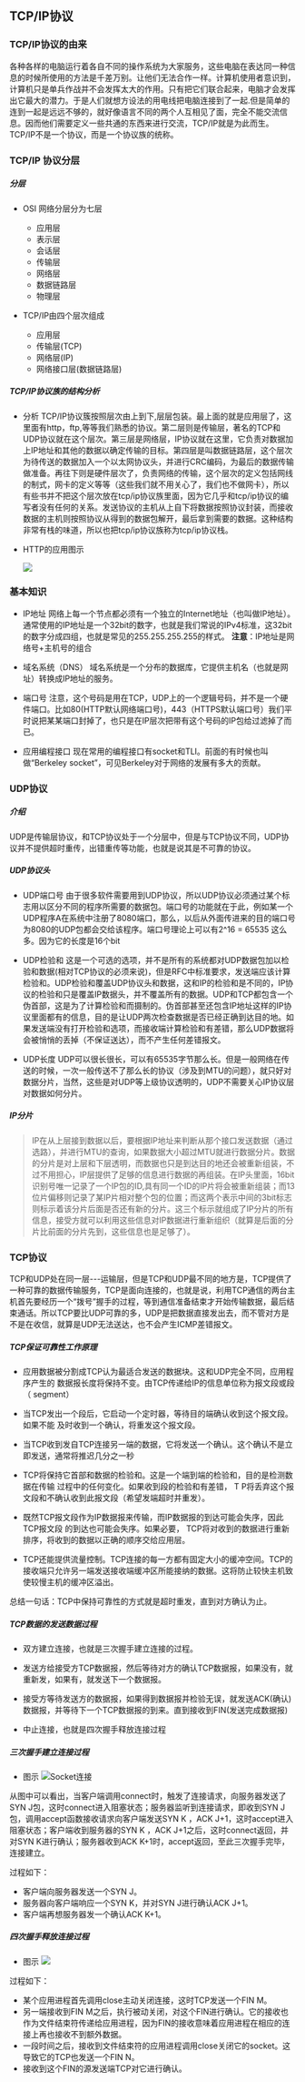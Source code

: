 ## TCP/IP协议 ##

### TCP/IP协议的由来 ###

各种各样的电脑运行着各自不同的操作系统为大家服务，这些电脑在表达同一种信息的时候所使用的方法是千差万别。让他们无法合作一样。计算机使用者意识到，计算机只是单兵作战并不会发挥太大的作用。只有把它们联合起来，电脑才会发挥出它最大的潜力。于是人们就想方设法的用电线把电脑连接到了一起.但是简单的连到一起是远远不够的，就好像语言不同的两个人互相见了面，完全不能交流信息。因而他们需要定义一些共通的东西来进行交流，TCP/IP就是为此而生。TCP/IP不是一个协议，而是一个协议族的统称。

### TCP/IP 协议分层

##### 分层 #####
- OSI 网络分层分为七层
    - 应用层
    - 表示层
    - 会话层
    - 传输层
    - 网络层
    - 数据链路层
    - 物理层

- TCP/IP由四个层次组成
    - 应用层
    - 传输层(TCP)
    - 网络层(IP)
    - 网络接口层(数据链路层)
  
##### TCP/IP协议族的结构分析 #####
- 分析 
TCP/IP协议簇按照层次由上到下,层层包装。最上面的就是应用层了，这里面有http，ftp,等等我们熟悉的协议。第二层则是传输层，著名的TCP和UDP协议就在这个层次。第三层是网络层，IP协议就在这里，它负责对数据加上IP地址和其他的数据以确定传输的目标。第四层是叫数据链路层，这个层次为待传送的数据加入一个以太网协议头，并进行CRC编码，为最后的数据传输做准备。再往下则是硬件层次了，负责网络的传输，这个层次的定义包括网线的制式，网卡的定义等等（这些我们就不用关心了，我们也不做网卡），所以有些书并不把这个层次放在tcp/ip协议族里面，因为它几乎和tcp/ip协议的编写者没有任何的关系。发送协议的主机从上自下将数据按照协议封装，而接收数据的主机则按照协议从得到的数据包解开，最后拿到需要的数据。这种结构非常有栈的味道，所以也把tcp/ip协议族称为tcp/ip协议栈。

- HTTP的应用图示

    ![](http://i.imgur.com/AntpCc0.jpg)

### 基本知识 ###

- IP地址
    网络上每一个节点都必须有一个独立的Internet地址（也叫做IP地址）。通常使用的IP地址是一个32bit的数字，也就是我们常说的IPv4标准，这32bit的数字分成四组，也就是常见的255.255.255.255的样式。
    **注意**：IP地址是网络号+主机号的组合

- 域名系统（DNS）
    域名系统是一个分布的数据库，它提供主机名（也就是网址）转换成IP地址的服务。

- 端口号
    注意，这个号码是用在TCP，UDP上的一个逻辑号码，并不是一个硬件端口。比如80(HTTP默认网络端口号)，443（HTTPS默认端口号）我们平时说把某某端口封掉了，也只是在IP层次把带有这个号码的IP包给过滤掉了而已。
- 应用编程接口
     现在常用的编程接口有socket和TLI。前面的有时候也叫做“Berkeley socket”，可见Berkeley对于网络的发展有多大的贡献。

### UDP协议 ###
##### 介绍 #####
UDP是传输层协议，和TCP协议处于一个分层中，但是与TCP协议不同，UDP协议并不提供超时重传，出错重传等功能，也就是说其是不可靠的协议。
##### UDP协议头 #####
   - UDP端口号
    由于很多软件需要用到UDP协议，所以UDP协议必须通过某个标志用以区分不同的程序所需要的数据包。端口号的功能就在于此，例如某一个UDP程序A在系统中注册了8080端口，那么，以后从外面传进来的目的端口号为8080的UDP包都会交给该程序。端口号理论上可以有2^16 = 65535 这么多。因为它的长度是16个bit
 
   - UDP检验和
     这是一个可选的选项，并不是所有的系统都对UDP数据包加以检验和数据(相对TCP协议的必须来说)，但是RFC中标准要求，发送端应该计算检验和。UDP检验和覆盖UDP协议头和数据，这和IP的检验和是不同的，IP协议的检验和只是覆盖IP数据头，并不覆盖所有的数据。UDP和TCP都包含一个伪首部，这是为了计算检验和而摄制的。伪首部甚至还包含IP地址这样的IP协议里面都有的信息，目的是让UDP两次检查数据是否已经正确到达目的地。如果发送端没有打开检验和选项，而接收端计算检验和有差错，那么UDP数据将会被悄悄的丢掉（不保证送达），而不产生任何差错报文。

   - UDP长度
    UDP可以很长很长，可以有65535字节那么长。但是一般网络在传送的时候，一次一般传送不了那么长的协议（涉及到MTU的问题），就只好对数据分片，当然，这些是对UDP等上级协议透明的，UDP不需要关心IP协议层对数据如何分片。

##### IP分片 #####
> IP在从上层接到数据以后，要根据IP地址来判断从那个接口发送数据（通过选路），并进行MTU的查询，如果数据大小超过MTU就进行数据分片。数据的分片是对上层和下层透明，而数据也只是到达目的地还会被重新组装，不过不用担心，IP层提供了足够的信息进行数据的再组装。在IP头里面，16bit识别号唯一记录了一个IP包的ID,具有同一个ID的IP片将会被重新组装；而13位片偏移则记录了某IP片相对整个包的位置；而这两个表示中间的3bit标志则标示着该分片后面是否还有新的分片。这三个标示就组成了IP分片的所有信息，接受方就可以利用这些信息对IP数据进行重新组织（就算是后面的分片比前面的分片先到，这些信息也是足够了）。
 

### TCP协议 ###

TCP和UDP处在同一层---运输层，但是TCP和UDP最不同的地方是，TCP提供了一种可靠的数据传输服务，TCP是面向连接的，也就是说，利用TCP通信的两台主机首先要经历一个“拨号”握手的过程，等到通信准备结束才开始传输数据，最后结束通话。所以TCP要比UDP可靠的多，UDP是把数据直接发出去，而不管对方是不是在收信，就算是UDP无法送达，也不会产生ICMP差错报文。

##### TCP保证可靠性工作原理 #####

-  应用数据被分割成TCP认为最适合发送的数据块。这和UDP完全不同，应用程序产生的 数据报长度将保持不变。由TCP传递给IP的信息单位称为报文段或段（ segment）

-  当TCP发出一个段后，它启动一个定时器，等待目的端确认收到这个报文段。如果不能 及时收到一个确认，将重发这个报文段。

- 当TCP收到发自TCP连接另一端的数据，它将发送一个确认。这个确认不是立即发送，通常将推迟几分之一秒
- TCP将保持它首部和数据的检验和。这是一个端到端的检验和，目的是检测数据在传输 过程中的任何变化。如果收到段的检验和有差错， T P将丢弃这个报文段和不确认收到此报文段（希望发端超时并重发）。

- 既然TCP报文段作为IP数据报来传输，而IP数据报的到达可能会失序，因此TCP报文段 的到达也可能会失序。如果必要， TCP将对收到的数据进行重新排序，将收到的数据以正确的顺序交给应用层。 

- TCP还能提供流量控制。TCP连接的每一方都有固定大小的缓冲空间。TCP的接收端只允许另一端发送接收端缓冲区所能接纳的数据。这将防止较快主机致使较慢主机的缓冲区溢出。

总结一句话：TCP中保持可靠性的方式就是超时重发，直到对方确认为止。 

##### TCP数据的发送数据过程 #####
    

- 双方建立连接，也就是三次握手建立连接的过程。

- 发送方给接受方TCP数据报，然后等待对方的确认TCP数据报，如果没有，就重新发，如果有，就发送下一个数据报。

- 接受方等待发送方的数据报，如果得到数据报并检验无误，就发送ACK(确认)数据报，并等待下一个TCP数据报的到来。直到接收到FIN(发送完成数据报)

- 中止连接，也就是四次握手释放连接过程

##### 三次握手建立连接过程 #####

- 图示
    ![Socket连接](http://i.imgur.com/nHzyrAq.png)

从图中可以看出，当客户端调用connect时，触发了连接请求，向服务器发送了SYN J包，这时connect进入阻塞状态；服务器监听到连接请求，即收到SYN J包，调用accept函数接收请求向客户端发送SYN K ，ACK J+1，这时accept进入阻塞状态；客户端收到服务器的SYN K ，ACK J+1之后，这时connect返回，并对SYN K进行确认；服务器收到ACK K+1时，accept返回，至此三次握手完毕，连接建立。

过程如下：
- 客户端向服务器发送一个SYN J。
- 服务器向客户端响应一个SYN K，并对SYN J进行确认ACK J+1。
- 客户端再想服务器发一个确认ACK K+1。

##### 四次握手释放连接过程 #####
- 图示
    ![](http://i.imgur.com/AldEPjO.png) 

过程如下：
- 某个应用进程首先调用close主动关闭连接，这时TCP发送一个FIN M。
- 另一端接收到FIN M之后，执行被动关闭，对这个FIN进行确认。它的接收也作为文件结束符传递给应用进程，因为FIN的接收意味着应用进程在相应的连接上再也接收不到额外数据。
- 一段时间之后，接收到文件结束符的应用进程调用close关闭它的socket。这导致它的TCP也发送一个FIN N。
- 接收到这个FIN的源发送端TCP对它进行确认。
